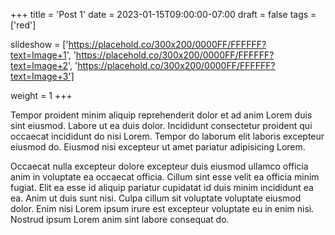 +++
title = 'Post 1'
date = 2023-01-15T09:00:00-07:00
draft = false
tags = ['red']

slideshow = ['https://placehold.co/300x200/0000FF/FFFFFF?text=Image+1', 'https://placehold.co/300x200/0000FF/FFFFFF?text=Image+2', 'https://placehold.co/300x200/0000FF/FFFFFF?text=Image+3']

weight = 1
+++

Tempor proident minim aliquip reprehenderit dolor et ad anim Lorem duis sint eiusmod. Labore ut ea duis dolor. Incididunt consectetur proident qui occaecat incididunt do nisi Lorem. Tempor do laborum elit laboris excepteur eiusmod do. Eiusmod nisi excepteur ut amet pariatur adipisicing Lorem.

Occaecat nulla excepteur dolore excepteur duis eiusmod ullamco officia anim in voluptate ea occaecat officia. Cillum sint esse velit ea officia minim fugiat. Elit ea esse id aliquip pariatur cupidatat id duis minim incididunt ea ea. Anim ut duis sunt nisi. Culpa cillum sit voluptate voluptate eiusmod dolor. Enim nisi Lorem ipsum irure est excepteur voluptate eu in enim nisi. Nostrud ipsum Lorem anim sint labore consequat do.
